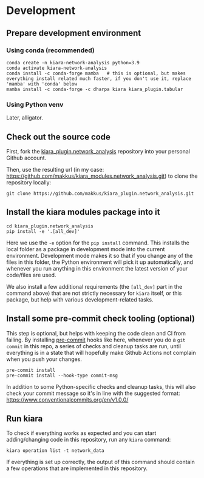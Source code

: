 # Development


## Prepare development environment

### Using conda (recommended)

```
conda create -n kiara-network-analysis python=3.9
conda activate kiara-network-analysis
conda install -c conda-forge mamba   # this is optional, but makes everything install related much faster, if you don't use it, replace 'mamba' with 'conda' below
mamba install -c conda-forge -c dharpa kiara kiara_plugin.tabular
```

### Using Python venv

Later, alligator.


## Check out the source code

First, fork the [kiara_plugin.network_analysis](https://github.com/DHARPA-Project/kiara_plugin.network_analysis) repository into your personal Github account.

Then, use the resulting url (in my case: https://github.com/makkus/kiara_modules.network_analysis.git) to clone the repository locally:

```
git clone https://github.com/makkus/kiara_plugin.network_analysis.git
```

## Install the kiara modules package into it

```
cd kiara_plugin.network_analysis
pip install -e '.[all_dev]'
```

Here we use the `-e` option for the `pip install` command. This installs the local folder as a package in development mode into the current environment. Development mode makes it so that if you change any of the files in this folder, the Python environment will pick it up automatically, and whenever you run anything in this environment the latest version of your code/files are used.

We also install a few additional requirements  (the `[all_dev]` part in the command above) that are not strictly necessary for `kiara` itself, or this package, but help with various development-related tasks.

## Install some pre-commit check tooling (optional)

This step is optional, but helps with keeping the code clean and CI from failing. By installing [pre-commit](https://pre-commit.com/) hooks like here,
whenever you do a `git commit` in this repo, a series of checks and cleanup tasks are run, until everything is in a state
that will hopefully make Github Actions not complain when you push your changes.

```
pre-commit install
pre-commit install --hook-type commit-msg
```

In addition to some Python-specific checks and cleanup tasks, this will also check your commit message so it's in line with the suggested format:
https://www.conventionalcommits.org/en/v1.0.0/

## Run kiara

To check if everything works as expected and you can start adding/changing code in this repository, run any `kiara` command:

```
kiara operation list -t network_data
```

If everything is set up correctly, the output of this command should contain a few operations that are implemented in this repository.
